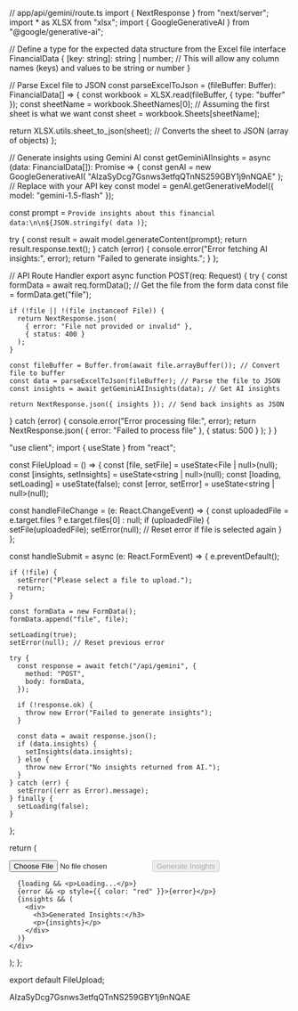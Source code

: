 // app/api/gemini/route.ts
import { NextResponse } from "next/server";
import * as XLSX from "xlsx";
import { GoogleGenerativeAI } from "@google/generative-ai";

// Define a type for the expected data structure from the Excel file
interface FinancialData {
  [key: string]: string | number; // This will allow any column names (keys) and values to be string or number
}

// Parse Excel file to JSON
const parseExcelToJson = (fileBuffer: Buffer): FinancialData[] => {
  const workbook = XLSX.read(fileBuffer, { type: "buffer" });
  const sheetName = workbook.SheetNames[0]; // Assuming the first sheet is what we want
  const sheet = workbook.Sheets[sheetName];

  return XLSX.utils.sheet_to_json(sheet); // Converts the sheet to JSON (array of objects)
};

// Generate insights using Gemini AI
const getGeminiAIInsights = async (data: FinancialData[]): Promise<string> => {
  const genAI = new GoogleGenerativeAI(
    "AIzaSyDcg7Gsnws3etfqQTnNS259GBY1j9nNQAE"
  ); // Replace with your API key
  const model = genAI.getGenerativeModel({ model: "gemini-1.5-flash" });

  const prompt = `Provide insights about this financial data:\n\n${JSON.stringify(
    data
  )}`;

  try {
    const result = await model.generateContent(prompt);
    return result.response.text();
  } catch (error) {
    console.error("Error fetching AI insights:", error);
    return "Failed to generate insights.";
  }
};

// API Route Handler
export async function POST(req: Request) {
  try {
    const formData = await req.formData(); // Get the file from the form data
    const file = formData.get("file");

    if (!file || !(file instanceof File)) {
      return NextResponse.json(
        { error: "File not provided or invalid" },
        { status: 400 }
      );
    }

    const fileBuffer = Buffer.from(await file.arrayBuffer()); // Convert file to buffer
    const data = parseExcelToJson(fileBuffer); // Parse the file to JSON
    const insights = await getGeminiAIInsights(data); // Get AI insights

    return NextResponse.json({ insights }); // Send back insights as JSON
  } catch (error) {
    console.error("Error processing file:", error);
    return NextResponse.json(
      { error: "Failed to process file" },
      { status: 500 }
    );
  }
}

"use client";
import { useState } from "react";

const FileUpload = () => {
  const [file, setFile] = useState<File | null>(null);
  const [insights, setInsights] = useState<string | null>(null);
  const [loading, setLoading] = useState<boolean>(false);
  const [error, setError] = useState<string | null>(null);

  const handleFileChange = (e: React.ChangeEvent<HTMLInputElement>) => {
    const uploadedFile = e.target.files ? e.target.files[0] : null;
    if (uploadedFile) {
      setFile(uploadedFile);
      setError(null); // Reset error if file is selected again
    }
  };

  const handleSubmit = async (e: React.FormEvent) => {
    e.preventDefault();

    if (!file) {
      setError("Please select a file to upload.");
      return;
    }

    const formData = new FormData();
    formData.append("file", file);

    setLoading(true);
    setError(null); // Reset previous error

    try {
      const response = await fetch("/api/gemini", {
        method: "POST",
        body: formData,
      });

      if (!response.ok) {
        throw new Error("Failed to generate insights");
      }

      const data = await response.json();
      if (data.insights) {
        setInsights(data.insights);
      } else {
        throw new Error("No insights returned from AI.");
      }
    } catch (err) {
      setError((err as Error).message);
    } finally {
      setLoading(false);
    }
  };

  return (
    <div>
      <form onSubmit={handleSubmit}>
        <input type="file" onChange={handleFileChange} accept=".xlsx,.xls" />
        <button type="submit" disabled={loading}>
          Generate Insights
        </button>
      </form>

      {loading && <p>Loading...</p>}
      {error && <p style={{ color: "red" }}>{error}</p>}
      {insights && (
        <div>
          <h3>Generated Insights:</h3>
          <p>{insights}</p>
        </div>
      )}
    </div>
  );
};

export default FileUpload;

AIzaSyDcg7Gsnws3etfqQTnNS259GBY1j9nNQAE